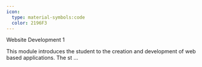 ```yaml
---
icon:
  type: material-symbols:code
  color: 2196F3
---
```


Website Development 1

This module introduces the student to the creation and development of web based applications. The st ... 
